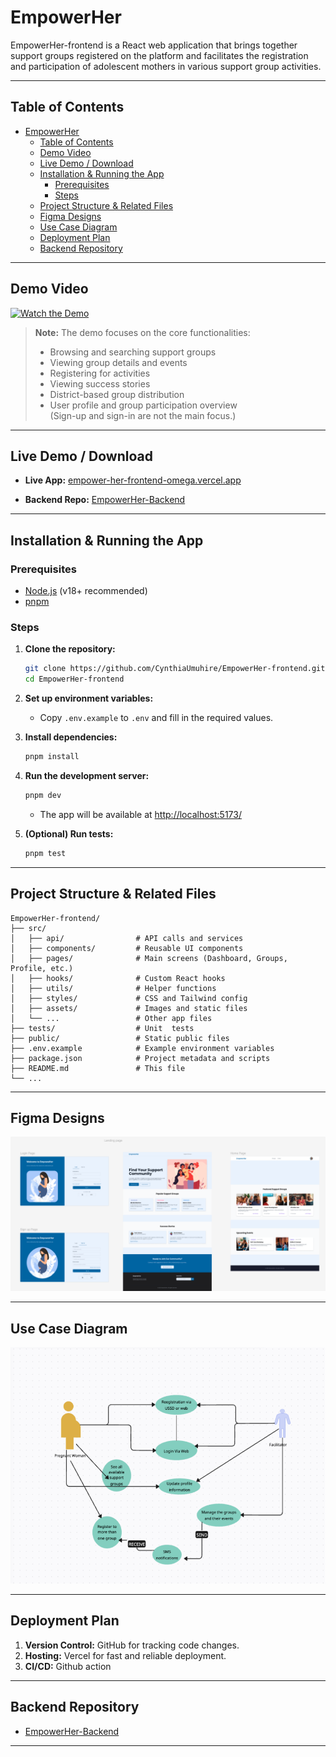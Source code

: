# EmpowerHer

EmpowerHer-frontend is a React web application that brings together support groups registered on the platform and facilitates the registration and participation of adolescent mothers in various support group activities.

---

## Table of Contents

- [EmpowerHer](#empowerher)
  - [Table of Contents](#table-of-contents)
  - [Demo Video](#demo-video)
  - [Live Demo / Download](#live-demo--download)
  - [Installation \& Running the App](#installation--running-the-app)
    - [Prerequisites](#prerequisites)
    - [Steps](#steps)
  - [Project Structure \& Related Files](#project-structure--related-files)
  - [Figma Designs](#figma-designs)
  - [Use Case Diagram](#use-case-diagram)
  - [Deployment Plan](#deployment-plan)
  - [Backend Repository](#backend-repository)

---

## Demo Video

[![Watch the Demo](https://img.youtube.com/vi/your-demo-video-id/0.jpg)](https://www.youtube.com/watch?v=your-demo-video-id)

> **Note:** The demo focuses on the core functionalities:  
> - Browsing and searching support groups  
> - Viewing group details and events  
> - Registering for activities  
> - Viewing success stories  
> - District-based group distribution  
> - User profile and group participation overview  
> (Sign-up and sign-in are not the main focus.)

---

## Live Demo / Download

- **Live App:** [empower-her-frontend-omega.vercel.app
](empower-her-frontend-omega.vercel.app
)  
 

- **Backend Repo:** [EmpowerHer-Backend](https://github.com/CynthiaUmuhire/EmpowerHer-Backend.git)


---

## Installation & Running the App

### Prerequisites

- [Node.js](https://nodejs.org/) (v18+ recommended)
- [pnpm](https://pnpm.io/)

### Steps

1. **Clone the repository:**
   ```sh
   git clone https://github.com/CynthiaUmuhire/EmpowerHer-frontend.git
   cd EmpowerHer-frontend
   ```

2. **Set up environment variables:**
   - Copy `.env.example` to `.env` and fill in the required values.

3. **Install dependencies:**
   ```sh
   pnpm install
   ```

4. **Run the development server:**
   ```sh
   pnpm dev
   ```
   - The app will be available at [http://localhost:5173/](http://localhost:5173/)

5. **(Optional) Run tests:**
   ```sh
   pnpm test
   ```

---

## Project Structure & Related Files

```
EmpowerHer-frontend/
├── src/
│   ├── api/                # API calls and services
│   ├── components/         # Reusable UI components
│   ├── pages/              # Main screens (Dashboard, Groups, Profile, etc.)
│   ├── hooks/              # Custom React hooks
│   ├── utils/              # Helper functions
│   ├── styles/             # CSS and Tailwind config
│   ├── assets/             # Images and static files
│   └── ...                 # Other app files
├── tests/                  # Unit  tests
├── public/                 # Static public files
├── .env.example            # Example environment variables
├── package.json            # Project metadata and scripts
├── README.md               # This file
└── ...
```

---

## Figma Designs

![Figma Screenshot](<Screenshot 2025-06-07 at 00.22.50.png>)

---

## Use Case Diagram

![Use Case Diagram](image.png)

---

## Deployment Plan


1. **Version Control:** GitHub for tracking code changes.
2. **Hosting:** Vercel for fast and reliable deployment.
3. **CI/CD:** Github action 
 
---

## Backend Repository

- [EmpowerHer-Backend](https://github.com/CynthiaUmuhire/EmpowerHer-Backend.git)

---


